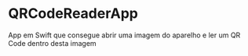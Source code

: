 # QRCodeReaderApp

App em Swift que consegue abrir uma imagem do aparelho e ler um QR Code dentro desta imagem
